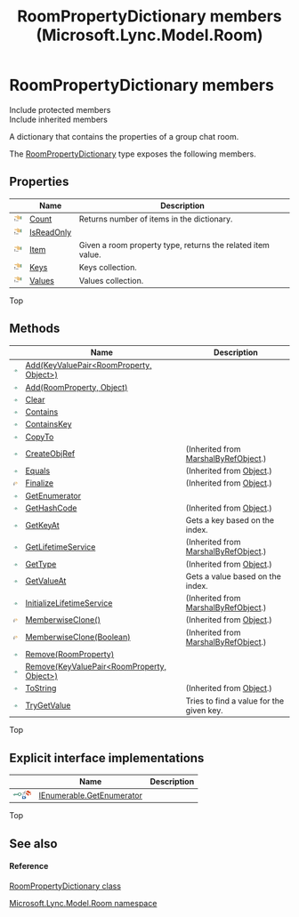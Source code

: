 ﻿---
title: RoomPropertyDictionary members (Microsoft.Lync.Model.Room)
TOCTitle: RoomPropertyDictionary members
ms:assetid: AllMembers.T:Microsoft.Lync.Model.Room.RoomPropertyDictionary_DI_3_UC_OCS14MrefLyncWPF
ms:mtpsurl: https://msdn.microsoft.com/en-us/library/microsoft.lync.model.room.roompropertydictionary_di_3_uc_ocs14mreflyncwpf_members(v=office.15)
ms:contentKeyID: 48598632
ms.date: 07/28/2014
mtps_version: v=office.15
---

# RoomPropertyDictionary members

Include protected members  
Include inherited members  

A dictionary that contains the properties of a group chat room.

The [RoomPropertyDictionary](roompropertydictionary-class-microsoft-lync-model-room_2.md) type exposes the following members.

## Properties

<table>
<thead>
<tr class="header">
<th> </th>
<th>Name</th>
<th>Description</th>
</tr>
</thead>
<tbody>
<tr class="odd">
<td><img src="images/JJ275421.pubproperty(Office.15).gif" title="Public property" alt="Public property" /></td>
<td><a href="roompropertydictionary-count-property-microsoft-lync-model-room_2.md">Count</a></td>
<td>Returns number of items in the dictionary.</td>
</tr>
<tr class="even">
<td><img src="images/JJ275421.pubproperty(Office.15).gif" title="Public property" alt="Public property" /></td>
<td><a href="roompropertydictionary-isreadonly-property-microsoft-lync-model-room_2.md">IsReadOnly</a></td>
<td></td>
</tr>
<tr class="odd">
<td><img src="images/JJ275421.pubproperty(Office.15).gif" title="Public property" alt="Public property" /></td>
<td><a href="roompropertydictionary-item-property-microsoft-lync-model-room_2.md">Item</a></td>
<td>Given a room property type, returns the related item value.</td>
</tr>
<tr class="even">
<td><img src="images/JJ275421.pubproperty(Office.15).gif" title="Public property" alt="Public property" /></td>
<td><a href="roompropertydictionary-keys-property-microsoft-lync-model-room_2.md">Keys</a></td>
<td>Keys collection.</td>
</tr>
<tr class="odd">
<td><img src="images/JJ275421.pubproperty(Office.15).gif" title="Public property" alt="Public property" /></td>
<td><a href="roompropertydictionary-values-property-microsoft-lync-model-room_2.md">Values</a></td>
<td>Values collection.</td>
</tr>
</tbody>
</table>


Top

## Methods

<table>
<thead>
<tr class="header">
<th> </th>
<th>Name</th>
<th>Description</th>
</tr>
</thead>
<tbody>
<tr class="odd">
<td><img src="images/Hh347903.pubmethod(Office.15).gif" title="Public method" alt="Public method" /></td>
<td><a href="roompropertydictionary-add-method-keyvaluepair-roomproperty-object-microsoft-lync-model-room_2.md">Add(KeyValuePair&lt;RoomProperty, Object&gt;)</a></td>
<td></td>
</tr>
<tr class="even">
<td><img src="images/Hh347903.pubmethod(Office.15).gif" title="Public method" alt="Public method" /></td>
<td><a href="roompropertydictionary-add-method-roomproperty-object-microsoft-lync-model-room_2.md">Add(RoomProperty, Object)</a></td>
<td></td>
</tr>
<tr class="odd">
<td><img src="images/Hh347903.pubmethod(Office.15).gif" title="Public method" alt="Public method" /></td>
<td><a href="roompropertydictionary-clear-method-microsoft-lync-model-room_2.md">Clear</a></td>
<td></td>
</tr>
<tr class="even">
<td><img src="images/Hh347903.pubmethod(Office.15).gif" title="Public method" alt="Public method" /></td>
<td><a href="roompropertydictionary-contains-method-microsoft-lync-model-room_2.md">Contains</a></td>
<td></td>
</tr>
<tr class="odd">
<td><img src="images/Hh347903.pubmethod(Office.15).gif" title="Public method" alt="Public method" /></td>
<td><a href="roompropertydictionary-containskey-method-microsoft-lync-model-room_2.md">ContainsKey</a></td>
<td></td>
</tr>
<tr class="even">
<td><img src="images/Hh347903.pubmethod(Office.15).gif" title="Public method" alt="Public method" /></td>
<td><a href="roompropertydictionary-copyto-method-microsoft-lync-model-room_2.md">CopyTo</a></td>
<td></td>
</tr>
<tr class="odd">
<td><img src="images/Hh347903.pubmethod(Office.15).gif" title="Public method" alt="Public method" /></td>
<td><a href="http://msdn2.microsoft.com/en-us/library/2ch65xad">CreateObjRef</a></td>
<td>(Inherited from <a href="http://msdn2.microsoft.com/en-us/library/w4302s1f">MarshalByRefObject</a>.)</td>
</tr>
<tr class="even">
<td><img src="images/Hh347903.pubmethod(Office.15).gif" title="Public method" alt="Public method" /></td>
<td><a href="http://msdn2.microsoft.com/en-us/library/bsc2ak47">Equals</a></td>
<td>(Inherited from <a href="http://msdn2.microsoft.com/en-us/library/e5kfa45b">Object</a>.)</td>
</tr>
<tr class="odd">
<td><img src="images/Hh347903.protmethod(Office.15).gif" title="Protected method" alt="Protected method" /></td>
<td><a href="http://msdn2.microsoft.com/en-us/library/4k87zsw7">Finalize</a></td>
<td>(Inherited from <a href="http://msdn2.microsoft.com/en-us/library/e5kfa45b">Object</a>.)</td>
</tr>
<tr class="even">
<td><img src="images/Hh347903.pubmethod(Office.15).gif" title="Public method" alt="Public method" /></td>
<td><a href="roompropertydictionary-getenumerator-method-microsoft-lync-model-room_3.md">GetEnumerator</a></td>
<td></td>
</tr>
<tr class="odd">
<td><img src="images/Hh347903.pubmethod(Office.15).gif" title="Public method" alt="Public method" /></td>
<td><a href="http://msdn2.microsoft.com/en-us/library/zdee4b3y">GetHashCode</a></td>
<td>(Inherited from <a href="http://msdn2.microsoft.com/en-us/library/e5kfa45b">Object</a>.)</td>
</tr>
<tr class="even">
<td><img src="images/Hh347903.pubmethod(Office.15).gif" title="Public method" alt="Public method" /></td>
<td><a href="roompropertydictionary-getkeyat-method-microsoft-lync-model-room_2.md">GetKeyAt</a></td>
<td>Gets a key based on the index.</td>
</tr>
<tr class="odd">
<td><img src="images/Hh347903.pubmethod(Office.15).gif" title="Public method" alt="Public method" /></td>
<td><a href="http://msdn2.microsoft.com/en-us/library/c6y7316f">GetLifetimeService</a></td>
<td>(Inherited from <a href="http://msdn2.microsoft.com/en-us/library/w4302s1f">MarshalByRefObject</a>.)</td>
</tr>
<tr class="even">
<td><img src="images/Hh347903.pubmethod(Office.15).gif" title="Public method" alt="Public method" /></td>
<td><a href="http://msdn2.microsoft.com/en-us/library/dfwy45w9">GetType</a></td>
<td>(Inherited from <a href="http://msdn2.microsoft.com/en-us/library/e5kfa45b">Object</a>.)</td>
</tr>
<tr class="odd">
<td><img src="images/Hh347903.pubmethod(Office.15).gif" title="Public method" alt="Public method" /></td>
<td><a href="roompropertydictionary-getvalueat-method-microsoft-lync-model-room_2.md">GetValueAt</a></td>
<td>Gets a value based on the index.</td>
</tr>
<tr class="even">
<td><img src="images/Hh347903.pubmethod(Office.15).gif" title="Public method" alt="Public method" /></td>
<td><a href="http://msdn2.microsoft.com/en-us/library/zwt5tzck">InitializeLifetimeService</a></td>
<td>(Inherited from <a href="http://msdn2.microsoft.com/en-us/library/w4302s1f">MarshalByRefObject</a>.)</td>
</tr>
<tr class="odd">
<td><img src="images/Hh347903.protmethod(Office.15).gif" title="Protected method" alt="Protected method" /></td>
<td><a href="http://msdn2.microsoft.com/en-us/library/57ctke0a">MemberwiseClone()</a></td>
<td>(Inherited from <a href="http://msdn2.microsoft.com/en-us/library/e5kfa45b">Object</a>.)</td>
</tr>
<tr class="even">
<td><img src="images/Hh347903.protmethod(Office.15).gif" title="Protected method" alt="Protected method" /></td>
<td><a href="http://msdn2.microsoft.com/en-us/library/ms131262">MemberwiseClone(Boolean)</a></td>
<td>(Inherited from <a href="http://msdn2.microsoft.com/en-us/library/w4302s1f">MarshalByRefObject</a>.)</td>
</tr>
<tr class="odd">
<td><img src="images/Hh347903.pubmethod(Office.15).gif" title="Public method" alt="Public method" /></td>
<td><a href="roompropertydictionary-remove-method-roomproperty-microsoft-lync-model-room_2.md">Remove(RoomProperty)</a></td>
<td></td>
</tr>
<tr class="even">
<td><img src="images/Hh347903.pubmethod(Office.15).gif" title="Public method" alt="Public method" /></td>
<td><a href="roompropertydictionary-remove-method-keyvaluepair-roomproperty-object-microsoft-lync-model-room_2.md">Remove(KeyValuePair&lt;RoomProperty, Object&gt;)</a></td>
<td></td>
</tr>
<tr class="odd">
<td><img src="images/Hh347903.pubmethod(Office.15).gif" title="Public method" alt="Public method" /></td>
<td><a href="http://msdn2.microsoft.com/en-us/library/7bxwbwt2">ToString</a></td>
<td>(Inherited from <a href="http://msdn2.microsoft.com/en-us/library/e5kfa45b">Object</a>.)</td>
</tr>
<tr class="even">
<td><img src="images/Hh347903.pubmethod(Office.15).gif" title="Public method" alt="Public method" /></td>
<td><a href="roompropertydictionary-trygetvalue-method-microsoft-lync-model-room_2.md">TryGetValue</a></td>
<td>Tries to find a value for the given key.</td>
</tr>
</tbody>
</table>


Top

## Explicit interface implementations

<table>
<thead>
<tr class="header">
<th> </th>
<th>Name</th>
<th>Description</th>
</tr>
</thead>
<tbody>
<tr class="odd">
<td><img src="images/Hh380353.pubinterface(Office.15).gif" title="Explicit interface implemetation" alt="Explicit interface implemetation" /><img src="images/Hh380353.privmethod(Office.15).gif" title="Private method" alt="Private method" /></td>
<td><a href="roompropertydictionary-ienumerable-getenumerator-method-microsoft-lync-model-room_2.md">IEnumerable.GetEnumerator</a></td>
<td></td>
</tr>
</tbody>
</table>


Top

## See also

#### Reference

[RoomPropertyDictionary class](roompropertydictionary-class-microsoft-lync-model-room_2.md)

[Microsoft.Lync.Model.Room namespace](microsoft-lync-model-room-namespace_2.md)

